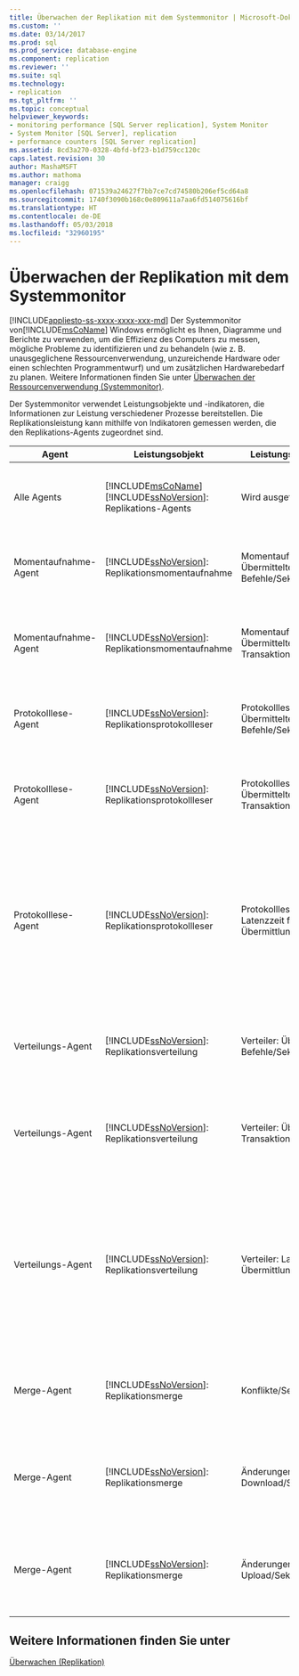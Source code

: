 ```yaml
---
title: Überwachen der Replikation mit dem Systemmonitor | Microsoft-Dokumentation
ms.custom: ''
ms.date: 03/14/2017
ms.prod: sql
ms.prod_service: database-engine
ms.component: replication
ms.reviewer: ''
ms.suite: sql
ms.technology:
- replication
ms.tgt_pltfrm: ''
ms.topic: conceptual
helpviewer_keywords:
- monitoring performance [SQL Server replication], System Monitor
- System Monitor [SQL Server], replication
- performance counters [SQL Server replication]
ms.assetid: 8cd3a270-0328-4bfd-bf23-b1d759cc120c
caps.latest.revision: 30
author: MashaMSFT
ms.author: mathoma
manager: craigg
ms.openlocfilehash: 071539a24627f7bb7ce7cd74580b206ef5cd64a8
ms.sourcegitcommit: 1740f3090b168c0e809611a7aa6fd514075616bf
ms.translationtype: HT
ms.contentlocale: de-DE
ms.lasthandoff: 05/03/2018
ms.locfileid: "32960195"
---
```

# <a name="monitoring-replication-with-system-monitor"></a>Überwachen der Replikation mit dem Systemmonitor
[!INCLUDE[appliesto-ss-xxxx-xxxx-xxx-md](../../../includes/appliesto-ss-xxxx-xxxx-xxx-md.md)]
  Der Systemmonitor von[!INCLUDE[msCoName](../../../includes/msconame-md.md)] Windows ermöglicht es Ihnen, Diagramme und Berichte zu verwenden, um die Effizienz des Computers zu messen, mögliche Probleme zu identifizieren und zu behandeln (wie z. B. unausgeglichene Ressourcenverwendung, unzureichende Hardware oder einen schlechten Programmentwurf) und um zusätzlichen Hardwarebedarf zu planen. Weitere Informationen finden Sie unter [Überwachen der Ressourcenverwendung &#40;Systemmonitor&#41;](../../../relational-databases/performance-monitor/monitor-resource-usage-system-monitor.md).  
  
 Der Systemmonitor verwendet Leistungsobjekte und -indikatoren, die Informationen zur Leistung verschiedener Prozesse bereitstellen. Die Replikationsleistung kann mithilfe von Indikatoren gemessen werden, die den Replikations-Agents zugeordnet sind.  
  
|Agent|Leistungsobjekt|Leistungsindikator|Description|  
|-----------|------------------------|-------------|-----------------|  
|Alle Agents|[!INCLUDE[msCoName](../../../includes/msconame-md.md)] [!INCLUDE[ssNoVersion](../../../includes/ssnoversion-md.md)]: Replikations-Agents|Wird ausgeführt|Die Anzahl der Replikations-Agents, die gerade ausgeführt werden.|  
|Momentaufnahme-Agent|[!INCLUDE[ssNoVersion](../../../includes/ssnoversion-md.md)]: Replikationsmomentaufnahme|Momentaufnahme: Übermittelte Befehle/Sekunde|Die Anzahl der Befehle, die pro Sekunde an den Verteiler übermittelt wurden.|  
|Momentaufnahme-Agent|[!INCLUDE[ssNoVersion](../../../includes/ssnoversion-md.md)]: Replikationsmomentaufnahme|Momentaufnahme: Übermittelte Transaktionen/Sekunde|Die Anzahl der Transaktionen, die pro Sekunde an den Verteiler übermittelt wurden.|  
|Protokolllese-Agent|[!INCLUDE[ssNoVersion](../../../includes/ssnoversion-md.md)]: Replikationsprotokollleser|Protokollleser: Übermittelte Befehle/Sekunde|Die Anzahl der Befehle, die pro Sekunde an den Verteiler übermittelt wurden.|  
|Protokolllese-Agent|[!INCLUDE[ssNoVersion](../../../includes/ssnoversion-md.md)]: Replikationsprotokollleser|Protokollleser: Übermittelte Transaktionen/Sekunde|Die Anzahl der Transaktionen, die pro Sekunde an den Verteiler übermittelt wurden.|  
|Protokolllese-Agent|[!INCLUDE[ssNoVersion](../../../includes/ssnoversion-md.md)]: Replikationsprotokollleser|Protokollleser: Latenzzeit für Übermittlung|Die aktuelle Zeitspanne (in Millisekunden), die vom Zeitpunkt der Übernahme von Transaktionen auf dem Verleger bis zu ihrer Übermittlung an den Verteiler verstrichen ist.|  
|Verteilungs-Agent|[!INCLUDE[ssNoVersion](../../../includes/ssnoversion-md.md)]: Replikationsverteilung|Verteiler: Übermittelte Befehle/Sekunde|Die Anzahl der Befehle, die pro Sekunde an den Abonnenten übermittelt wurden.|  
|Verteilungs-Agent|[!INCLUDE[ssNoVersion](../../../includes/ssnoversion-md.md)]: Replikationsverteilung|Verteiler: Übermittelte Transaktionen/Sekunde|Die Anzahl der Transaktionen, die pro Sekunde an den Abonnenten übermittelt wurden.|  
|Verteilungs-Agent|[!INCLUDE[ssNoVersion](../../../includes/ssnoversion-md.md)]: Replikationsverteilung|Verteiler: Latenzzeit für Übermittlung|Die aktuelle Zeitspanne (in Millisekunden), die vom Zeitpunkt der Übermittlung von Transaktionen an den Verteiler bis zu ihrer Übernahme auf dem Abonnenten verstrichen ist.|  
|Merge-Agent|[!INCLUDE[ssNoVersion](../../../includes/ssnoversion-md.md)]: Replikationsmerge|Konflikte/Sekunde|Die Anzahl der Konflikte pro Sekunde, die im Rahmen des Mergevorgangs aufgetreten sind.|  
|Merge-Agent|[!INCLUDE[ssNoVersion](../../../includes/ssnoversion-md.md)]: Replikationsmerge|Änderungen per Download/Sekunde|Die Anzahl der Zeilen, die pro Sekunde vom Verleger auf den Abonnenten repliziert wurden.|  
|Merge-Agent|[!INCLUDE[ssNoVersion](../../../includes/ssnoversion-md.md)]: Replikationsmerge|Änderungen per Upload/Sekunde|Die Anzahl der Zeilen, die pro Sekunde vom Abonnenten auf den Verleger repliziert wurden.|  
  
## <a name="see-also"></a>Weitere Informationen finden Sie unter  
 [Überwachen &#40;Replikation&#41;](../../../relational-databases/replication/monitor/monitoring-replication.md)  
  
  
